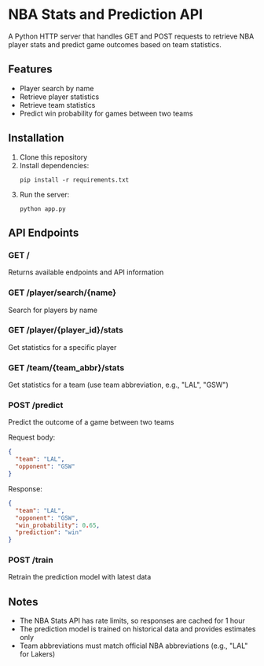 # NBA Stats and Prediction API

A Python HTTP server that handles GET and POST requests to retrieve NBA player stats and predict game outcomes based on team statistics.

## Features

- Player search by name
- Retrieve player statistics
- Retrieve team statistics
- Predict win probability for games between two teams

## Installation

1. Clone this repository
2. Install dependencies:
   ```
   pip install -r requirements.txt
   ```
3. Run the server:
   ```
   python app.py
   ```

## API Endpoints

### GET /
Returns available endpoints and API information

### GET /player/search/{name}
Search for players by name

### GET /player/{player_id}/stats
Get statistics for a specific player

### GET /team/{team_abbr}/stats
Get statistics for a team (use team abbreviation, e.g., "LAL", "GSW")

### POST /predict
Predict the outcome of a game between two teams

Request body:
```json
{
  "team": "LAL",
  "opponent": "GSW"
}
```

Response:
```json
{
  "team": "LAL",
  "opponent": "GSW",
  "win_probability": 0.65,
  "prediction": "win"
}
```

### POST /train
Retrain the prediction model with latest data

## Notes
- The NBA Stats API has rate limits, so responses are cached for 1 hour
- The prediction model is trained on historical data and provides estimates only
- Team abbreviations must match official NBA abbreviations (e.g., "LAL" for Lakers)
